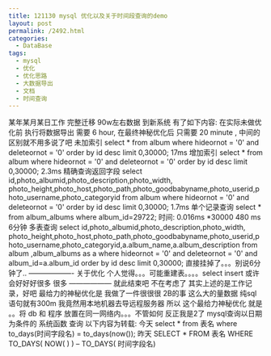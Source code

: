 ```yaml
---
title: 121130 mysql 优化以及关于时间段查询的demo
layout: post
permalink: /2492.html
categories:
  - DataBase
tags:
  - mysql
  - 优化
  - 优化思路
  - 大数据导出
  - 文档
  - 时间查询
---
```

某年某月某日工作 完整迁移 90w左右数据 到新系统 有了如下内容: 在实际未做优化前 执行将数据导出 需要 6 hour, 在最终神秘优化后 只需要 20 minute , 中间的区别就不用多说了吧 未加索引 select \* from album where hideornot = '0' and deleteornot = '0' order by id desc limit 0,30000; 17ms 增加索引 select \* from album where hideornot = '0' and deleteornot = '0' order by id desc limit 0,30000; 2.3ms 精确查询返回字段 select id,photo\_albumid,photo\_description,photo\_width, photo\_height,photo\_host,photo\_path,photo\_goodbabyname,photo\_userid,photo\_username,photo\_categoryid from album where hideornot = '0' and deleteornot = '0' order by id desc limit 0,30000; 1.7ms 单个记录查询 select \* from album\_albums where album\_id=29722; 时间: 0.016ms \*30000 480 ms 6分钟 多表查询 select id,photo\_albumid,photo\_description,photo\_width, photo\_height,photo\_host,photo\_path,photo\_goodbabyname,photo\_userid,photo\_username,photo\_categoryid,a.album\_name,a.album\_description from album ,album\_albums as a where hideornot = '0' and deleteornot = '0' and album\_id=a.album\_id order by id desc limit 0,30000; 直接挂掉了。。。别说6分钟了.. &#8212;&#8212;&#8212;&#8212;&#8212;&#8212;- 关于优化 个人觉得。。。可能重建表。。。。select insert 或许会好好好很多 很多 &#8212;&#8212;&#8212;&#8212;&#8212;&#8212; 就此结束吧 不在考虑了 其实上述的是工作记录，好吧 最给力的神秘优化是 我做了一件很很很 2B的事 这么大的量数据 纯sql语句就有300m 我竟然用本地机器去导远程服务器 所以 这个最给力神秘优化 就是 。。将 db 和 程序 放置在同一网络内。。。不管如何 反正我是2了 mysql查询以日期为条件的 系统函数 查询 以下内容为转载: 今天 select \* from 表名 where to\_days(时间字段名) = to\_days(now()); 昨天 SELECT \* FROM 表名 WHERE TO\_DAYS( NOW( ) ) – TO_DAYS( 时间字段名)